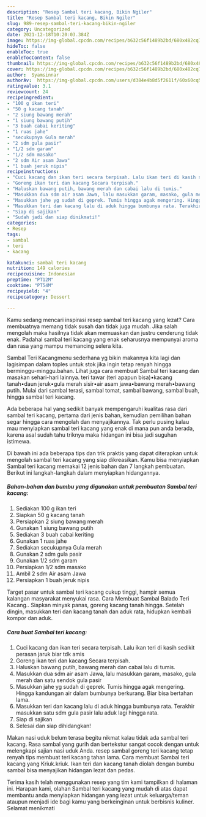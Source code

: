 ```yaml
---
description: "Resep Sambal teri kacang, Bikin Ngiler"
title: "Resep Sambal teri kacang, Bikin Ngiler"
slug: 989-resep-sambal-teri-kacang-bikin-ngiler
category: Uncategorized
date: 2021-12-18T10:20:03.384Z
image: https://img-global.cpcdn.com/recipes/b632c56f1489b2bd/680x482cq70/sambal-teri-kacang-foto-resep-utama.jpg
hideToc: false
enableToc: true
enableTocContent: false
thumbnail: https://img-global.cpcdn.com/recipes/b632c56f1489b2bd/680x482cq70/sambal-teri-kacang-foto-resep-utama.jpg
cover: https://img-global.cpcdn.com/recipes/b632c56f1489b2bd/680x482cq70/sambal-teri-kacang-foto-resep-utama.jpg
author:  Syamsinnar
authorAv:  https://img-global.cpcdn.com/users/d384e4b8d5f2611f/60x60cq50/avatar.jpg
ratingvalue: 3.1
reviewcount: 24
recipeingredient:
- "100 g ikan teri"
- "50 g kacang tanah"
- "2 siung bawang merah"
- "1 siung bawang putih"
- "3 buah cabai keriting"
- "1 ruas jahe"
- "secukupnya Gula merah"
- "2 sdm gula pasir"
- "1/2 sdm garam"
- "1/2 sdm masako"
- "2 sdm Air asam Jawa"
- "1 buah jeruk nipis"
recipeinstructions:
- "Cuci kacang dan ikan teri secara terpisah. Lalu ikan teri di kasih sedikit perasan jaruk biar tdk amis"
- "Goreng ikan teri dan kacang Secara terpisah."
- "Haluskan bawang putih, bawang merah dan cabai lalu di tumis."
- "Masukkan dua sdm air asam Jawa, lalu masukkan garam, masako, gula merah dan satu sendok gula pasir"
- "Masukkan jahe yg sudah di geprek. Tumis hingga agak mengering. Hingga kandungan air dalam bumbunya berkurang. Biar bisa bertahan lama."
- "Masukkan teri dan kacang lalu di aduk hingga bumbunya rata. Terakhir masukkan satu sdm gula pasir lalu aduk lagi hingga rata."
- "Siap di sajikan"
- "Sudah jadi dan siap dinikmati!"
categories:
- Resep
tags:
- sambal
- teri
- kacang

katakunci: sambal teri kacang 
nutrition: 149 calories
recipecuisine: Indonesian
preptime: "PT12M"
cooktime: "PT54M"
recipeyield: "4"
recipecategory: Dessert

---
```



Kamu sedang mencari inspirasi resep sambal teri kacang yang lezat? Cara membuatnya memang tidak susah dan tidak juga mudah. Jika salah mengolah maka hasilnya tidak akan memuaskan dan justru cenderung tidak enak. Padahal sambal teri kacang yang enak seharusnya mempunyai aroma dan rasa yang mampu memancing selera kita.


Sambal Teri Kacangmenu sederhana yg bikin makannya kita lagi dan lagisimpan dalam toples untuk stok jika ingin tetap renyah hingga berminggu-minggu.bahan. Lihat juga cara membuat Sambal teri kacang dan masakan sehari-hari lainnya. teri tawar (teri apapun bisa)•kacang tanah•daun jeruk•gula merah sisir•air asam jawa•bawang merah•bawang putih. Mulai dari sambal terasi, sambal tomat, sambal bawang, sambal buah, hingga sambal teri kacang.

Ada beberapa hal yang sedikit banyak mempengaruhi kualitas rasa dari sambal teri kacang, pertama dari jenis bahan, kemudian pemilihan bahan segar hingga cara mengolah dan menyajikannya. Tak perlu pusing kalau mau menyiapkan sambal teri kacang yang enak di mana pun anda berada, karena asal sudah tahu triknya maka hidangan ini bisa jadi suguhan istimewa.


Di bawah ini ada beberapa tips dan trik praktis yang dapat diterapkan untuk mengolah sambal teri kacang yang siap dikreasikan. Kamu bisa menyiapkan Sambal teri kacang memakai 12 jenis bahan dan 7 langkah pembuatan. Berikut ini langkah-langkah dalam menyiapkan hidangannya.

<!--inarticleads1-->

##### Bahan-bahan dan bumbu yang digunakan untuk pembuatan Sambal teri kacang:

1. Sediakan 100 g ikan teri
1. Siapkan 50 g kacang tanah
1. Persiapkan 2 siung bawang merah
1. Gunakan 1 siung bawang putih
1. Sediakan 3 buah cabai keriting
1. Gunakan 1 ruas jahe
1. Sediakan secukupnya Gula merah
1. Gunakan 2 sdm gula pasir
1. Gunakan 1/2 sdm garam
1. Persiapkan 1/2 sdm masako
1. Ambil 2 sdm Air asam Jawa
1. Persiapkan 1 buah jeruk nipis


Target pasar untuk sambal teri kacang cukup tinggi, hampir semua kalangan masyarakat menyukai rasa. Cara Membuat Sambal Balado Teri Kacang.. Siapkan minyak panas, goreng kacang tanah hingga. Setelah dingin, masukkan teri dan kacang tanah dan aduk rata, hidupkan kembali kompor dan aduk. 

<!--inarticleads2-->

##### Cara buat Sambal teri kacang:

1. Cuci kacang dan ikan teri secara terpisah. Lalu ikan teri di kasih sedikit perasan jaruk biar tdk amis
1. Goreng ikan teri dan kacang Secara terpisah.
1. Haluskan bawang putih, bawang merah dan cabai lalu di tumis.
1. Masukkan dua sdm air asam Jawa, lalu masukkan garam, masako, gula merah dan satu sendok gula pasir
1. Masukkan jahe yg sudah di geprek. Tumis hingga agak mengering. Hingga kandungan air dalam bumbunya berkurang. Biar bisa bertahan lama.
1. Masukkan teri dan kacang lalu di aduk hingga bumbunya rata. Terakhir masukkan satu sdm gula pasir lalu aduk lagi hingga rata.
1. Siap di sajikan
1. Selesai dan siap dihidangkan!

Makan nasi uduk belum terasa begitu nikmat kalau tidak ada sambal teri kacang. Rasa sambal yang gurih dan bertekstur sangat cocok dengan untuk melengkapi sajian nasi uduk Anda. resep sambal goreng teri kacang tetap renyah tips membuat teri kacang tahan lama. Cara membuat Sambal teri kacang yang Kriuk.kriuk. Ikan teri dan kacang tanah diolah dengan bumbu sambal bisa menyajikan hidangan lezat dan pedas. 

Terima kasih telah menggunakan resep yang tim kami tampilkan di halaman ini. Harapan kami, olahan Sambal teri kacang yang mudah di atas dapat membantu anda menyiapkan hidangan yang lezat untuk keluarga/teman ataupun menjadi ide bagi kamu yang berkeinginan untuk berbisnis kuliner. Selamat menikmati
